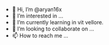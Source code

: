 - 👋 Hi, I’m @aryan16x
- 👀 I’m interested in ...
- 🌱 I’m currently learning in vit vellore.
- 💞️ I’m looking to collaborate on ...
- 📫 How to reach me ...

<!---
aryan16x/aryan16x is a ✨ special ✨ repository because its `README.md` (this file) appears on your GitHub profile.
You can click the Preview link to take a look at your changes.
--->
